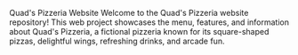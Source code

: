 Quad's Pizzeria Website
Welcome to the Quad's Pizzeria website repository! This web project showcases the menu, features, and information about Quad's Pizzeria, a fictional pizzeria known for its square-shaped pizzas, delightful wings, refreshing drinks, and arcade fun.

